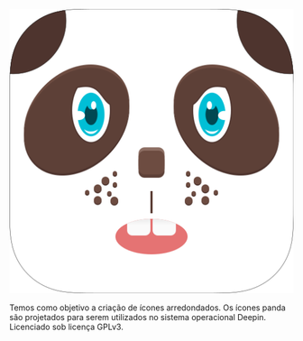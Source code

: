 [![panda-icon-theme](assets/panda_logo.svg?sanitize=true)](https://github.com/juninhodev/panda-icon-theme)

Temos como objetivo a criação de ícones arredondados.
Os ícones panda são projetados para serem utilizados no sistema operacional Deepin.
Licenciado sob licença GPLv3.
